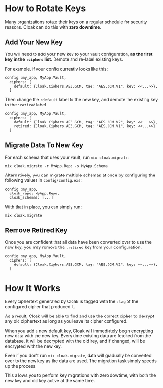 # How to Rotate Keys

Many organizations rotate their keys on a regular schedule for security
reasons. Cloak can do this with **zero downtime**.

## Add Your New Key

You will need to add your new key to your vault configuration, **as the
first key in the `:ciphers` list.** Demote and re-label existing keys.

For example, if your config currently looks like this:

    config :my_app, MyApp.Vault,
      ciphers: [
        default: {Cloak.Ciphers.AES.GCM, tag: "AES.GCM.V1", key: <<...>>},
      ]

Then change the `:default` label to the new key, and demote the existing
key to the `:retired` label.

    config :my_app, MyApp.Vault,
      ciphers: [
        default: {Cloak.Ciphers.AES.GCM, tag: "AES.GCM.V2", key: <<...>>},
        retired: {Cloak.Ciphers.AES.GCM, tag: "AES.GCM.V1", key: <<...>>}
      ]

## Migrate Data To New Key

For each schema that uses your vault, run `mix cloak.migrate`:

    mix cloak.migrate -r MyApp.Repo -s MyApp.Schema

Alternatively, you can migrate multiple schemas at once by configuring
the following values in `config/config.exs`:

    config :my_app,
      cloak_repo: MyApp.Repo,
      cloak_schemas: [...]

With that in place, you can simply run:

    mix cloak.migrate

## Remove Retired Key

Once you are confident that all data have been converted over to use
the new key, you may remove the `:retired` key from your configuration.

    config :my_app, MyApp.Vault,
      ciphers: [
        default: {Cloak.Ciphers.AES.GCM, tag: "AES.GCM.V2", key: <<...>>},
      ]

# How It Works

Every ciphertext generated by Cloak is tagged with the `:tag` of the
configured cipher that produced it. 

As a result, Cloak will be able to find and use the correct cipher to decrypt
any old ciphertext as long as you leave its cipher configured.

When you add a new default key, Cloak will immediately begin encrypting
new data with the new key. Every time existing data are fetched from the
database, it will be decrypted with the old key, and if changed, will
be encrypted with the new key.

Even if you don't run `mix cloak.migrate`, data will gradually be converted
over to the new key as the data are used. The migration task simply speeds up
the process.

This allows you to perform key migrations with zero dowtime, with both
the new key and old key active at the same time.